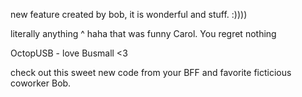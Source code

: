 

new feature created by bob, it is wonderful and stuff. :))))

literally anything
^ haha that was funny Carol. You regret nothing

OctopUSB - love Busmall <3 

check out this sweet new code from your BFF and favorite ficticious coworker Bob.